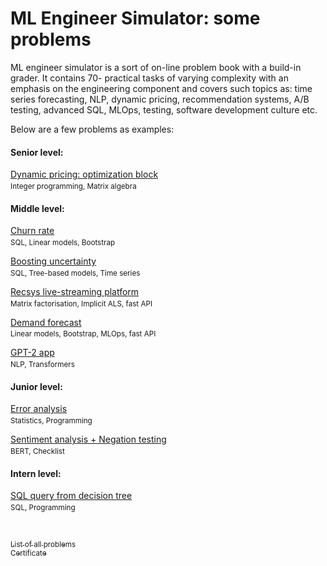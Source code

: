 # ML Engineer Simulator: some problems
ML engineer simulator is a sort of on-line problem book with a build-in grader. It contains 70- practical tasks of varying complexity with an emphasis on the engineering component and covers such topics as: time series forecasting, NLP, dynamic pricing, recommendation systems, A/B testing, advanced SQL, MLOps, testing, software development culture etc.

Below are a few problems as examples:

#### Senior level:
[Dynamic pricing: optimization block](./pricing/)
<sub><br>Integer programming, Matrix algebra</sub>
#### Middle level:
[Churn rate](./churn_rate) 
<sub><br>SQL, Linear models, Bootstrap</sub>

[Boosting uncertainty](./model_uncertainty)
<sub><br>SQL, Tree-based models, Time series</sub>

[Recsys live-streaming platform](./recsys)
<sub><br>Matrix factorisation, Implicit ALS, fast API</sub>

[Demand forecast](./demand_forecast)
<sub><br>Linear models, Bootstrap, MLOps, fast API</sub>

[GPT-2 app](./nlp/gpt_2)
<sub><br>NLP, Transformers

#### Junior level:
[Error analysis](./error_analysis)
<sub><br>Statistics, Programming</sub>

[Sentiment analysis + Negation testing](./nlp/sentiment)
<sub><br>BERT, Checklist</sub>
#### Intern level:
[SQL query from decision tree](./tree_sql)
<sub><br>SQL, Programming</sub>

<br>

[<sub>List of all problems</sub>](https://simulator-ml.notion.site/dfcd22d2dee24176b2998c9231f79f10?v=7a44c363484b463c89c08f60ac8b351f)<br>[<sub>Certificate</sub>](https://lab.karpov.courses/live_certificate/953f01d2-cde7-415d-b60d-34cbe2be8f0f/)